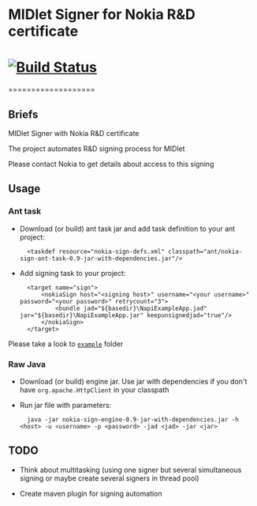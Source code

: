 # MIDlet Signer for Nokia R&amp;D certificate
# [![Build Status](https://travis-ci.org/emartynov/nokia-midlet-signer.png?branch=master)](https://travis-ci.org/emartynov/nokia-midlet-signer)
===================

## Briefs

MIDlet Signer with Nokia R&amp;D certificate

The project automates R&amp;D  signing process for MIDlet

Please contact Nokia to get details about access to this signing

## Usage

### Ant task

* Download (or build) ant task jar and add task definition to your ant project:

        <taskdef resource="nokia-sign-defs.xml" classpath="ant/nokia-sign-ant-task-0.9-jar-with-dependencies.jar"/>

* Add signing task to your project:

        <target name="sign">
            <nokiaSign host="<signing host>" username="<your username>" password="<your password>" retrycount="3">
                <bundle jad="${basedir}\NapiExampleApp.jad" jar="${basedir}\NapiExampleApp.jar" keepunsignedjad="true"/>
            </nokiaSign>
        </target>

Please take a look to [`example`][1] folder

### Raw Java

* Download (or build) engine jar. Use jar with dependencies if you don't have `org.apache.HttpClient` in your classpath
* Run jar file with parameters:
        
        java -jar nokia-sign-engine-0.9-jar-with-dependencies.jar -h <host> -u <username> -p <password> -jad <jad> -jar <jar>

## TODO
* Think about multitasking (using one signer but several simultaneous signing or maybe create several signers in thread pool)
* Create maven plugin for signing automation

  [1]: https://github.com/emartynov/nokia-midlet-signer/tree/master/example
